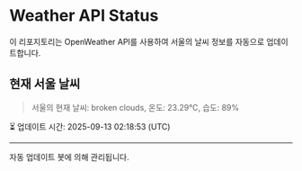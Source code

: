 
# Weather API Status

이 리포지토리는 OpenWeather API를 사용하여 서울의 날씨 정보를 자동으로 업데이트합니다.

## 현재 서울 날씨
> 서울의 현재 날씨: broken clouds, 온도: 23.29°C, 습도: 89%

⏳ 업데이트 시간: 2025-09-13 02:18:53 (UTC)

---
자동 업데이트 봇에 의해 관리됩니다.

